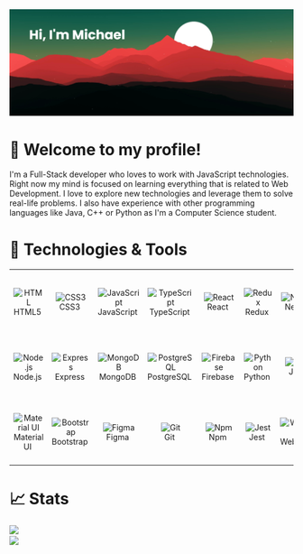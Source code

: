 <img src="./banner.png" />

# 👋 Welcome to my profile!

I'm a Full-Stack developer who loves to work with
JavaScript technologies. Right now my mind is focused on learning everything
that is related to Web Development. I love to explore new technologies and
leverage them to solve real-life problems. I also have experience with other
programming languages like Java, C++ or Python as I'm a Computer Science
student.

# 🔧 Technologies & Tools

<table>
  <tr>
    <td align="center" height="110" width="110">
      <img
        src="https://cdn.jsdelivr.net/gh/devicons/devicon/icons/html5/html5-plain.svg"
        width="48"
        height="48"
        alt="HTML"
      />
      <br />HTML5&nbsp;
    </td>
    <td align="center" height="110" width="110">
      <img
        src="https://cdn.jsdelivr.net/gh/devicons/devicon/icons/css3/css3-plain.svg"
        width="48"
        height="48"
        alt="CSS3"
      />
      <br />CSS3&nbsp;
    </td>
    <td align="center" height="110" width="110">
      <img
        src="https://cdn.jsdelivr.net/gh/devicons/devicon/icons/javascript/javascript-plain.svg"
        width="48"
        height="48"
        alt="JavaScript"
      />
      <br />JavaScript&nbsp;
    </td>
    <td align="center" height="110" width="110">
      <img
        src="https://cdn.jsdelivr.net/gh/devicons/devicon/icons/typescript/typescript-plain.svg"
        width="48"
        height="48"
        alt="TypeScript"
      />
      <br />TypeScript&nbsp;
    </td>
    <td align="center" height="110" width="110">
      <img
        src="https://cdn.jsdelivr.net/gh/devicons/devicon/icons/react/react-original.svg"
        width="48"
        height="48"
        alt="React"
      />
      <br />React&nbsp;
    </td>
    <td align="center" height="110" width="110">
      <img
        src="https://cdn.jsdelivr.net/gh/devicons/devicon/icons/redux/redux-original.svg"
        width="48"
        height="48"
        alt="Redux"
      />
      <br />Redux&nbsp;
    </td>
    <td align="center" height="110" width="110">
      <img
        src="https://cdn.jsdelivr.net/gh/devicons/devicon/icons/nextjs/nextjs-original.svg"
        width="48"
        height="48"
        alt="Next.js"
      />
      <br />Next.js&nbsp;
    </td>
  </tr>
  <tr>
    <td align="center" height="110" width="110">
      <img
        src="https://cdn.jsdelivr.net/gh/devicons/devicon/icons/nodejs/nodejs-original.svg"
        width="48"
        height="48"
        alt="Node.js"
      />
      <br />Node.js&nbsp;
    </td>
    <td align="center" height="110" width="110">
      <img
        src="https://cdn.jsdelivr.net/gh/devicons/devicon/icons/express/express-original.svg"
        width="48"
        height="48"
        alt="Express"
      />
      <br />Express&nbsp;
    </td>
    <td align="center" height="110" width="110">
      <img
        src="https://cdn.jsdelivr.net/gh/devicons/devicon/icons/mongodb/mongodb-original.svg"
        width="48"
        height="48"
        alt="MongoDB"
      />
      <br />MongoDB&nbsp;
    </td>
    <td align="center" height="110" width="110">
      <img
        src="https://cdn.jsdelivr.net/gh/devicons/devicon/icons/postgresql/postgresql-original.svg"
        width="48"
        height="48"
        alt="PostgreSQL"
      />
      <br />PostgreSQL&nbsp;
    </td>
    <td align="center" height="110" width="110">
      <img
        src="https://cdn.jsdelivr.net/gh/devicons/devicon/icons/firebase/firebase-plain.svg"
        width="48"
        height="48"
        alt="Firebase"
      />
      <br />Firebase&nbsp;
    </td>
    <td align="center" height="110" width="110">
      <img
        src="https://cdn.jsdelivr.net/gh/devicons/devicon/icons/python/python-original.svg"
        width="48"
        height="48"
        alt="Python"
      />
      <br />Python&nbsp;
    </td>
    <td align="center" height="110" width="110">
      <img
        src="https://cdn.jsdelivr.net/gh/devicons/devicon/icons/java/java-original.svg"
        width="48"
        height="48"
        alt="Java"
      />
      <br />Java&nbsp;
    </td>
  </tr>
  <tr>
  <td align="center" height="110" width="110">
      <img
        src="https://cdn.jsdelivr.net/gh/devicons/devicon/icons/materialui/materialui-original.svg"
        width="48"
        height="48"
        alt="Material UI"
      />
      <br />Material UI&nbsp;
    </td>
    <td align="center" height="110" width="110">
      <img
        src="https://cdn.jsdelivr.net/gh/devicons/devicon/icons/bootstrap/bootstrap-plain.svg"
        width="48"
        height="48"
        alt="Bootstrap"
      />
      <br />Bootstrap&nbsp;
    </td>
    <td align="center" height="110" width="110">
      <img
        src="https://cdn.jsdelivr.net/gh/devicons/devicon/icons/figma/figma-original.svg"
        width="48"
        height="48"
        alt="Figma"
      />
      <br />Figma&nbsp;
    </td>
    <td align="center" height="110" width="110">
      <img
        src="https://cdn.jsdelivr.net/gh/devicons/devicon/icons/git/git-original.svg"
        width="48"
        height="48"
        alt="Git"
      />
      <br />Git&nbsp;
    </td>
    <td align="center" height="110" width="110">
      <img
        src="https://cdn.jsdelivr.net/gh/devicons/devicon/icons/npm/npm-original-wordmark.svg"
        width="48"
        height="48"
        alt="Npm"
      />
      <br />Npm&nbsp;
    </td>
    <td align="center" height="110" width="110">
      <img
        src="https://cdn.jsdelivr.net/gh/devicons/devicon/icons/jest/jest-plain.svg"
        width="48"
        height="48"
        alt="Jest"
      />
      <br />Jest&nbsp;
    </td>
    <td align="center" height="110" width="110">
      <img
        src="https://cdn.jsdelivr.net/gh/devicons/devicon/icons/webpack/webpack-plain.svg"
        width="48"
        height="48"
        alt="Webpack"
      />
      <br />Webpack&nbsp;
    </td>
  </tr>
</table>

# 📈 Stats

<img
  src="https://github-readme-stats.vercel.app/api?username=michalosman&show_icons=true&theme=react&&hide_border=true"
/>
<br />
<img
  src="https://github-readme-streak-stats.herokuapp.com/?user=michalosman&&theme=react&&hide_border=true"
/>
